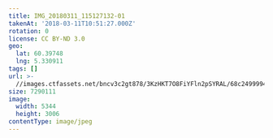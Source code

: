 ```yaml
---
title: IMG_20180311_115127132-01
takenAt: '2018-03-11T10:51:27.000Z'
rotation: 0
license: CC BY-ND 3.0
geo:
  lat: 60.39748
  lng: 5.330911
tags: []
url: >-
  //images.ctfassets.net/bncv3c2gt878/3KzHKT7O8FiYFln2pSYRAL/68c249999427fabdbc02aedf1896932b/img_20180311_115127132-01_40801147701_o
size: 7290111
image:
  width: 5344
  height: 3006
contentType: image/jpeg
---
```


